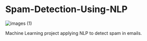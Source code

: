 # Spam-Detection-Using-NLP
![images (1)](https://github.com/TioSatrio100/Spam-Detection-Using-NLP/assets/88955341/43978eca-102f-4d49-a0ef-97e80bf40781)

Machine Learning project applying NLP to detect spam in emails.
